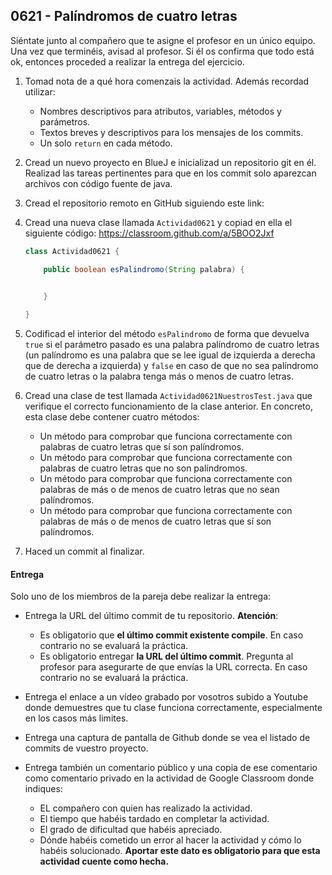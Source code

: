 ## 0621 - Palíndromos de cuatro letras

Siéntate junto al compañero que te asigne el profesor en un único equipo. Una vez que terminéis, avisad al profesor. Si él os confirma que todo está ok, entonces proceded a realizar la entrega del ejercicio.

1. Tomad nota de a qué hora comenzais la actividad. Además recordad utilizar:
   * Nombres descriptivos para atributos, variables, métodos y parámetros.
   * Textos breves y descriptivos para los mensajes de los commits.
   * Un solo `return` en cada método.

2. Cread un nuevo proyecto en BlueJ e inicializad un repositorio git en él. Realizad las tareas pertinentes para que en los commit solo aparezcan archivos con código fuente de java.

3. Cread el repositorio remoto en GitHub siguiendo este link: 
   
2. Cread una nueva clase llamada `Actividad0621` y copiad en ella el siguiente código: https://classroom.github.com/a/5BOO2Jxf

      ```java
      class Actividad0621 {
      
          public boolean esPalindromo(String palabra) {
    
  
          } 
          
      }
      ```



4. Codificad el interior del método `esPalindromo` de forma que devuelva `true` si el parámetro pasado es una palabra palíndromo de cuatro letras (un palíndromo es una palabra que se lee igual de izquierda a derecha que de derecha a izquierda) y `false` en caso de que no sea palíndromo de cuatro letras o la palabra tenga más o menos de cuatro letras. 

5. Cread una clase de test llamada `Actividad0621NuestrosTest.java` que verifique el correcto funcionamiento de la clase anterior. En concreto, esta clase debe contener cuatro métodos:
    - Un método para comprobar que funciona correctamente con palabras de cuatro letras que sí son palíndromos.
    - Un método para comprobar que funciona correctamente con palabras de cuatro letras que no son palíndromos.
    - Un método para comprobar que funciona correctamente con palabras de más o de menos de cuatro letras que no sean palíndromos.
    - Un método para comprobar que funciona correctamente con palabras de más o de menos de cuatro letras que sí son palíndromos.

5. Haced un commit al finalizar.


#### Entrega

Solo uno de los miembros de la pareja debe realizar la entrega:

* Entrega la URL del último commit de tu repositorio. __Atención__: 
  * Es obligatorio que __el último commit existente compile__. En caso contrario no se evaluará la práctica.
  * Es obligatorio entregar __la URL del último commit__. Pregunta al profesor para asegurarte de que envías la URL correcta. En caso contrario no se evaluará la práctica. 
  
* Entrega el enlace a un vídeo grabado por vosotros subido a Youtube donde demuestres que tu clase funciona correctamente, especialmente en los casos más limites.

* Entrega una captura de pantalla de Github donde se vea el listado de commits de vuestro proyecto.

* Entrega también un comentario público y una copia de ese comentario como comentario privado en la actividad de Google Classroom donde indiques:
    - EL compañero con quien has realizado la actividad.
    - El tiempo que habéis tardado en completar la actividad.
    - El grado de dificultad que habéis apreciado.
    - Dónde habéis cometido un error al hacer la actividad y cómo lo habéis solucionado. **Aportar este dato es obligatorio para que esta actividad cuente como hecha.**
    
